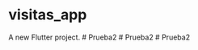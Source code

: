 # visitas_app

A new Flutter project.
#   P r u e b a 2  
 #   P r u e b a 2  
 #   P r u e b a 2  
 